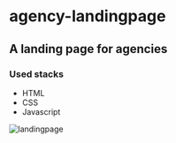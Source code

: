 # agency-landingpage

## A landing page for agencies

### Used stacks
* HTML
* CSS
* Javascript

![landingpage](https://ibb.co/17ydCHP)
